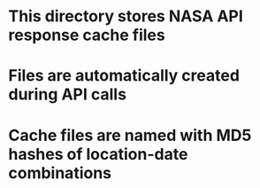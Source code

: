 # This directory stores NASA API response cache files
# Files are automatically created during API calls
# Cache files are named with MD5 hashes of location-date combinations